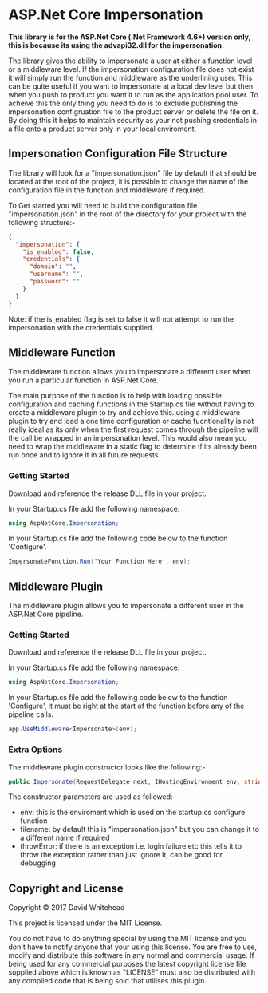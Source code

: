 # ASP.Net Core Impersonation

**This library is for the ASP.Net Core (.Net Framework 4.6+) version only, this is because its using the advapi32.dll for the impersonation.**

The library gives the ability to impersonate a user at either a function level or a middleware level. If the impersonation configuration file does not exist it will simply run the function and middleware as the underlining user. 
This can be quite useful if you want to impersonate at a local dev level but then when you push to product you want it to run as the application pool user. To acheive this the only thing you need to do is to exclude publishing the impersonation configruation file to the product server or delete the file on it. By doing this
it helps to maintain security as your not pushing credentials in a file onto a product server only in your local enviroment.


## Impersonation Configuration File Structure
The library will look for a "impersonation.json" file by default that should be located at the root of the project, it is possible to change the name of the configuration file in the function and middleware if required.

To Get started you will need to build the configuration file "impersonation.json" in the root of the directory for your project with the following structure:-
```json
{
  "impersonation": {
    "is_enabled": false,
    "credentials": {
      "domain": "",
      "username": "",
      "password": ""
    }
  }
}
```

Note: if the is_enabled flag is set to false it will not attempt to run the impersonation with the credentials supplied.

## Middleware Function
The middleware function allows you to impersonate a different user when you run a particular function in ASP.Net Core. 

The main purpose of the function is to help with loading possible configuration and caching functions in the Startup.cs file without having to create a middleware plugin to try and achieve this. 
using a middleware plugin to try and load a one time configuration or cache fucntionality is not really ideal as its only when the first request comes through the pipeline will the call be wrapped in
an impersonation level. This would also mean you need to wrap the middleware in a static flag to determine if its already been run once and to ignore it in all future requests.

### Getting Started
Download and reference the release DLL file in your project.

In your Startup.cs file add the following namespace.
```C#
using AspNetCore.Impersonation;
```

In your Startup.cs file add the following code below to the function 'Configure'. 
```C#
ImpersonateFunction.Run('Your Function Here', env);
```

## Middleware Plugin
The middleware plugin allows you to impersonate a different user in the ASP.Net Core pipeline. 

### Getting Started
Download and reference the release DLL file in your project.

In your Startup.cs file add the following namespace.
```C#
using AspNetCore.Impersonation;
```

In your Startup.cs file add the following code below to the function 'Configure', it must be right at the start of the function before any of the pipeline calls.
```C#
app.UseMiddleware<Impersonate>(env);
```

### Extra Options
The middleware plugin constructor looks like the following:-

```C#
public Impersonate(RequestDelegate next, IHostingEnvironment env, string filename = "impersonation.json", bool throwError = false)
```

The constructor parameters are used as followed:-

* env: this is the enviroment which is used on the startup.cs configure function
* filename: by default this is "impersonation.json" but you can change it to a different name if required
* throwError: if there is an exception i.e. login failure etc this tells it to throw the exception rather than just ignore it, can be good for debugging

## Copyright and License
Copyright &copy; 2017 David Whitehead

This project is licensed under the MIT License.

You do not have to do anything special by using the MIT license and you don't have to notify anyone that your using this license. You are free to use, modify and distribute this software in any normal and commercial usage. If being used for any commercial purposes the latest copyright license file supplied above which is known as "LICENSE" must also be distributed with any compiled code that is being sold that utilises this plugin.